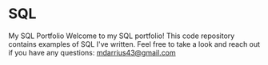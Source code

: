 # SQL
My SQL Portfolio
Welcome to my SQL portfolio! This code repository contains examples of SQL I've written. Feel free to take a look and reach out if you have any questions: mdarrius43@gmail.com
